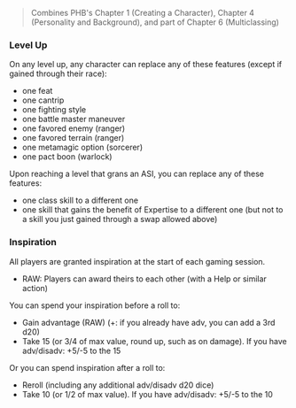 > Combines PHB's Chapter 1 (Creating a Character), Chapter 4 (Personality and Background), and part of Chapter 6 (Multiclassing)

### Level Up

On any level up, any character can replace any of these features (except if gained through their race):

* one feat
* one cantrip
* one fighting style
* one battle master maneuver
* one favored enemy (ranger)
* one favored terrain (ranger)
* one metamagic option (sorcerer)
* one pact boon (warlock)

Upon reaching a level that grans an ASI, you can replace any of these features:

+ one class skill to a different one
+ one skill that gains the benefit of Expertise to a different one (but not to a skill you just gained through a swap allowed above)

### Inspiration

All players are granted inspiration at the start of each gaming session.

* RAW: Players can award theirs to each other (with a Help or similar action) 

You can spend your inspiration before a roll to:
* Gain advantage (RAW)  (+: if you already have adv, you can add a 3rd d20)
* Take 15 (or 3/4 of max value, round up, such as on damage). If you have adv/disadv: +5/-5 to the 15

Or you can spend inspiration after a roll to:
* Reroll (including any additional adv/disadv d20 dice)
* Take 10 (or 1/2 of max value).  If you have adv/disadv: +5/-5 to the 10
